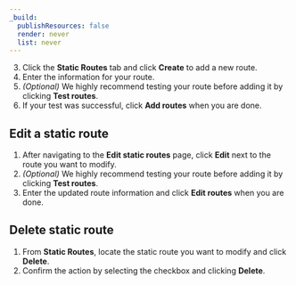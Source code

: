 ```yaml
---
_build:
  publishResources: false
  render: never
  list: never
---
```


3. Click the **Static Routes** tab and click **Create** to add a new route.
4. Enter the information for your route.
5. _(Optional)_ We highly recommend testing your route before adding it by clicking **Test routes**.
6. If your test was successful, click **Add routes** when you are done.

## Edit a static route

1. After navigating to the **Edit static routes** page, click **Edit** next to the route you want to modify.
2. _(Optional)_ We highly recommend testing your route before adding it by clicking **Test routes**.
3. Enter the updated route information and click **Edit routes** when you are done.

## Delete static route

1. From **Static Routes**, locate the static route you want to modify and click **Delete**.
2. Confirm the action by selecting the checkbox and clicking **Delete**.